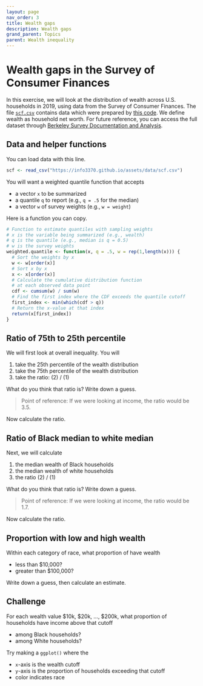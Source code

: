```yaml
---
layout: page
nav_order: 3
title: Wealth gaps
description: Wealth gaps
grand_parent: Topics
parent: Wealth inequality
---
```


# Wealth gaps in the Survey of Consumer Finances

In this exercise, we will look at the distribution of wealth across U.S.
households in 2019, using data from the Survey of Consumer Finances. The
file [`scf.csv`](../assets/data/scf.csv) contains data which were
prepared by [this code](../assets/data/scf.R). We define wealth as
household net worth. For future reference, you can access the full
dataset through [Berkeley Survey Documentation and
Analysis](https://sda.berkeley.edu/sdaweb/analysis/?dataset=scfcomb2019).

## Data and helper functions

You can load data with this line.

``` r
scf <- read_csv("https://info3370.github.io/assets/data/scf.csv")
```

You will want a weighted quantile function that accepts

- a vector `x` to be summarized
- a quantile `q` to report (e.g., `q = .5` for the median)
- a vector `w` of survey weights (e.g., `w = weight`)

Here is a function you can copy.

``` r
# Function to estimate quantiles with sampling weights
# x is the variable being summarized (e.g., wealth)
# q is the quantile (e.g., median is q = 0.5)
# w is the survey weights
weighted.quantile <- function(x, q = .5, w = rep(1,length(x))) {
  # Sort the weights by x
  w <- w[order(x)]
  # Sort x by x
  x <- x[order(x)]
  # Calculate the cumulative distribution function
  # at each observed data point
  cdf <- cumsum(w) / sum(w)
  # Find the first index where the CDF exceeds the quantile cutoff
  first_index <- min(which(cdf > q))
  # Return the x-value at that index
  return(x[first_index])
}
```

## Ratio of 75th to 25th percentile

We will first look at overall inequality. You will

1.  take the 25th percentile of the wealth distribution
2.  take the 75th percentile of the wealth distribution
3.  take the ratio: (2) / (1)

What do you think that ratio is? Write down a guess.

> Point of reference: If we were looking at income, the ratio would be
> 3.5.

Now calculate the ratio.

## Ratio of Black median to white median

Next, we will calculate

1.  the median wealth of Black households
2.  the median wealth of white households
3.  the ratio (2) / (1)

What do you think that ratio is? Write down a guess.

> Point of reference: If we were looking at income, the ratio would be
> 1.7.

Now calculate the ratio.

## Proportion with low and high wealth

Within each category of race, what proportion of have wealth

- less than \$10,000?
- greater than \$100,000?

Write down a guess, then calculate an estimate.

## Challenge

For each wealth value \$10k, \$20k, …, \$200k, what proportion of
households have income above that cutoff

- among Black households?
- among White households?

Try making a `ggplot()` where the

- `x`-axis is the wealth cutoff
- `y`-axis is the proportion of households exceeding that cutoff
- color indicates race